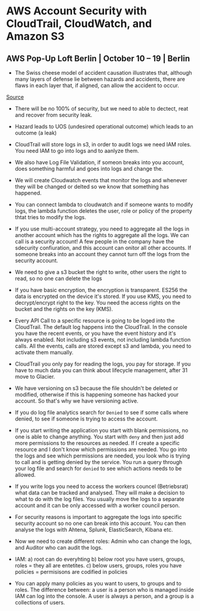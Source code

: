 # AWS Account Security with CloudTrail, CloudWatch, and Amazon S3
## AWS Pop-Up Loft Berlin | October 10 – 19 | Berlin

* The Swiss cheese model of accident causation illustrates that, although many layers of defense lie between hazards and accidents, there are flaws in each layer that, if aligned, can allow the accident to occur.

[Source](https://en.wikipedia.org/wiki/Swiss_cheese_model)

* There will be no 100% of security, but we need to able to dectect, reat and recover from security leak. 

* Hazard leads to UOS (undesired operational outcome) which leads to an outcome (a leak)

* CloudTrail will store logs in s3, in order to audit logs we need IAM roles. You need IAM to go into logs and to aanlyze them.

* We also have Log File Validation, if someon breaks into you account, does something harmful and goes into logs and change the.

* We will create Cloudwatch events that monitor the logs and whenever they will be changed or delted so we know that something has happened.

* You can connect lambda to cloudwatch and if someone wants to modify logs, the lambda function deletes the user, role or policy of the property thtat tries to modify the logs.

* If you use multi-account strategy, you need to aggregate all the logs in another account which has the rights to aggregate all the logs. We can call is a security account! A few people in the company have the sdecurity confiuration, and this account can onitor all other accounts. If someone breaks into an account they cannot turn off the logs from the security account.

* We need to give a s3 bucket the right to write, other users the right to read, so no one can delete the logs

* If you have basic encryption, the encryption is transparent. ES256 the data is encrypted on the device it's stored. If you use KMS, you need to decrypt/encrypt right to the key. You need the access rights on the bucket and the rights on the key (KMS).

* Every API Call to a specific resource is going to be loged into the CloudTrail. The default log happens into the CloudTrail. In the console you have the recent events, or you have the event history and it's always enabled. Not including s3 events, not including lambda function calls. All the events, calls are stored except s3 and lambda, you need to activate them manually.

* CloudTrail you only pay for reading the logs, you pay for storage. If you have to much data you can think about lifecycle management, after 31 move to Glacier. 

* We have versioning on s3 because the file shouldn't be deleted or modified, otherwise if this is happening someone has hacked your account. So that's why we have versioning active. 

* If you do log file analytics search for `Denied` to see if some calls where denied, to see if someone is trying to access the account.

* If you start writing the application you start with blank permissions, no one is able to change anything. You start with `deny` and then just add more permissions to the resources as needed. If I create a specific resource and I don't know which permissions are needed. You go into the logs and see which permissions are needed, you look who is trying to call and is getting denied by the service. You run a query through your log file and search for `denied` to see which actions needs to be allowed.

* If you write logs you need to access the workers councel (Betriebsrat) what data can be tracked and analysed. They will make a decision to what to do with the log files. You usually move the logs to a separate account and it can be only accessed with a worker council person.

* For security reasons is important to aggregate the logs into specific security account so no one can break into this account. You can then analyse the logs with Ahtena, Splunk, ElasticSearch, Kibana etc.

* Now we need to create different roles: Admin who can change the logs, and Auditor who can audit the logs.

* IAM: 
a) root can do everyhting
b) below root you have users, groups, roles = they all are entetites.
c) below users, groups, roles you have policies = permisisons are codified in policies

* You can apply many policies as you want to users, to groups and to roles. The difference between: a user is a person who is managed inside IAM can log into the console. A user is always a person, and a group is a collections of users.


